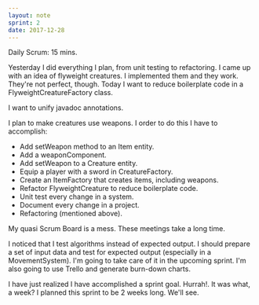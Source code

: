 ```yaml
---
layout: note
sprint: 2
date: 2017-12-28
---
```

Daily Scrum: 15 mins.

Yesterday I did everything I plan, from unit testing to refactoring. I came up with an idea of flyweight creatures. I implemented them and they work. They're not perfect, though. Today I want to reduce boilerplate code in a FlyweightCreatureFactory class.

I want to unify javadoc annotations.

I plan to make creatures use weapons. I order to do this I have to accomplish:

* Add setWeapon method to an Item entity.
* Add a weaponComponent.
* Add setWeapon to a Creature entity.
* Equip a player with a sword in CreatureFactory.
* Create an ItemFactory that creates items, including weapons.
* Refactor FlyweightCreature to reduce boilerplate code.
* Unit test every change in a system.
* Document every change in a project.
* Refactoring (mentioned above).

My quasi Scrum Board is a mess. These meetings take a long time.

I noticed that I test algorithms instead of expected output. I should prepare a set of input data and test for expected output (especially in a MovementSystem). I'm going to take care of it in the upcoming sprint. I'm also going to use Trello and generate burn-down charts.

I have just realized I have accomplished a sprint goal. Hurrah!. It was what, a week? I planned this sprint to be 2 weeks long. We'll see.